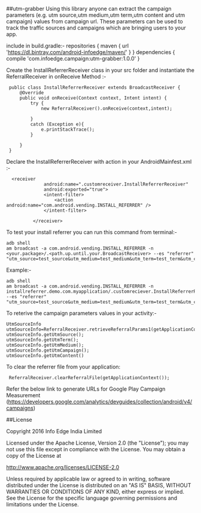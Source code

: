 ##utm-grabber
Using this library anyone can extract the campaign parameters (e.g. utm source,utm medium,utm term,utm content and utm campaign) values from campaign url.
These parameters can be used to track the traffic sources and campaigns which are bringing users to your app. 


 include in build.gradle:-
    repositories {
    maven {
        url 'https://dl.bintray.com/android-infoedge/maven/'
    } 
    }
    dependencies {
        compile 'com.infoedge.campaign:utm-grabber:1.0.0'
    }
 
   
   
   Create the InstallReferrerReceiver class in your src folder and instantiate the ReferralReceiver in onReceive Method :-
    
     public class InstallReferrerReceiver extends BroadcastReceiver {
         @Override
         public void onReceive(Context context, Intent intent) {
             try {
                 new ReferralReceiver().onReceive(context,intent);
     
             }
             catch (Exception e){
                 e.printStackTrace();
             }
     
         }
     }
 
  
  Declare the InstallReferrerReceiver with action in your AndroidMainfest.xml :-
    
      <receiver
                  android:name=".customreceiver.InstallReferrerReceiver"
                  android:exported="true">
                  <intent-filter>
                      <action android:name="com.android.vending.INSTALL_REFERRER" />
                  </intent-filter>
      
              </receiver>
    
 
 To test your install referrer you can run this command from terminal:-
     
 
    adb shell
    am broadcast -a com.android.vending.INSTALL_REFERRER -n <your.package>/.<path.up.until.your.BroadcastReceiver> --es "referrer" "utm_source=test_source&utm_medium=test_medium&utm_term=test_term&utm_content=test_content&utm_campaign=test_name"
  
 Example:-
 
    adb shell
    am broadcast -a com.android.vending.INSTALL_REFERRER -n installreferrer.demo.com.myapplication/.customreciever.InstallReferrerReceiver --es "referrer" "utm_source=test_source&utm_medium=test_medium&utm_term=test_term&utm_content=test_content&utm_campaign=test_campaign"
       
 To reterive the campaign parameters values in your activity:-
    
    UtmSourceInfo utmSourceInfo=ReferralReceiver.retrieveReferralParams1(getApplicationContext()); 
    utmSourceInfo.getUtmSource();
    utmSourceInfo.getUtmTerm();
    utmSourceInfo.getUtmMedium();
    utmSourceInfo.getUtmCampaign();
    utmSourceInfo.getUtmContent()
 
 To clear the referrer file from your application:         
     
     ReferralReceiver.clearReferralFile(getApplicationContext());     
  
  
 Refer the below link to generate URLs for Google Play Campaign Measurement
 (https://developers.google.com/analytics/devguides/collection/android/v4/campaigns) 

##License

Copyright 2016 Info Edge India Limited

Licensed under the Apache License, Version 2.0 (the "License");
you may not use this file except in compliance with the License.
You may obtain a copy of the License at

   http://www.apache.org/licenses/LICENSE-2.0

Unless required by applicable law or agreed to in writing, software
distributed under the License is distributed on an "AS IS" BASIS,
WITHOUT WARRANTIES OR CONDITIONS OF ANY KIND, either express or implied.
See the License for the specific language governing permissions and
limitations under the License.
